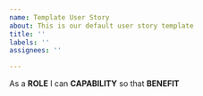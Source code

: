 ```yaml
---
name: Template User Story
about: This is our default user story template
title: ''
labels: ''
assignees: ''

---
```


As a **ROLE** I can **CAPABILITY** so that **BENEFIT**
